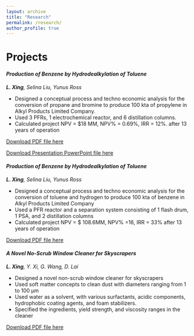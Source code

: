 ```yaml
---
layout: archive
title: "Research"
permalink: /research/
author_profile: true
---
```

Projects
======
#### <i> Production of Benzene by Hydrodealkylation of Toluene
**L. Xing**, Selina Liu, Yunus Ross </i>

- Designed a conceptual process and techno economic analysis for the conversion of
propane and bromine to produce 100 kta of propylene in Alkyl Products Limited Company.
- Used 3 PFRs, 1 electrochemical reactor, and 6 distillation columns.
- Calculated project NPV = $18 MM, NPV% = 0.69%, IRR = 12%. after 13 years of operation

[Download PDF file here](https://langqixing.github.io/files/Group5_DesignReportforPropyleneProcess.pdf)

[Download Presentation PowerPoint file here](https://langqixing.github.io/files/Group5ProductionofPropylenePresentation.pptx)

#### <i> Production of Benzene by Hydrodealkylation of Toluene
**L. Xing**, Selina Liu, Yunus Ross </i>

- Designed a conceptual process and techno economic analysis for the conversion of
  toluene and hydrogen to produce 100 kta of benzene in Alkyl Products Limited Company
- Used a PFR reactor and a separation system consisting of 1 flash drum, 1 PSA, and 2 distillation columns
- Calculated project NPV = $ 108.6MM, NPV% =16, IRR = 33% after 13 years of operation

[Download PDF file here](https://langqixing.github.io/files/Group5_HDADesignReport.pdf)


#### <i> A Novel No-Scrub Window Cleaner for Skyscrapers
**L. Xing**, Y. Xi, G. Wang, D. Lai </i>

- Designed a novel non-scrub window cleaner for skyscrapers
- Used soft matter concepts to clean dust with diameters ranging from 1 to 100 µm
- Used water as a solvent, with various surfactants, acidic components, hydrophobic coating agents, and foam stabilizers.
- Specified the ingredients, yield strength, and viscosity ranges in the cleaner

[Download PDF file here](https://langqixing.github.io/files/126project.pdf)